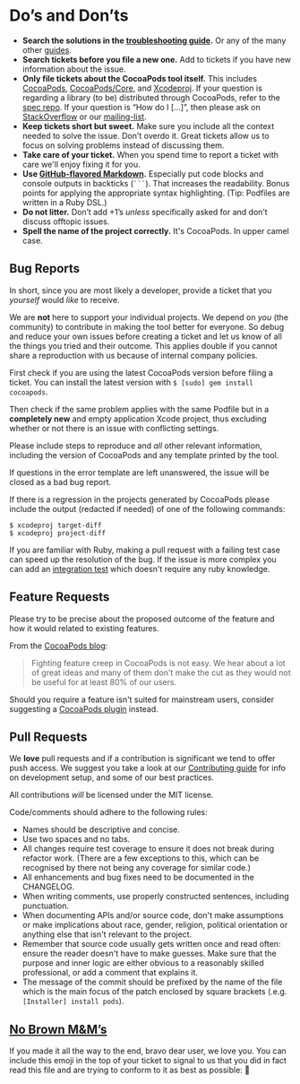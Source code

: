 # Do’s and Don’ts

* **Search the solutions in the [troubleshooting guide](http://guides.cocoapods.org/using/troubleshooting.html).** Or any of the many other [guides](http://guides.cocoapods.org).
* **Search tickets before you file a new one.** Add to tickets if you have new information about the issue.
* **Only file tickets about the CocoaPods tool itself.** This includes [CocoaPods](https://github.com/CocoaPods/CocoaPods/issues),
  [CocoaPods/Core](https://github.com/CocoaPods/Core/issues), and [Xcodeproj](https://github.com/CocoaPods/Xcodeproj/issues).
  If your question is regarding a library (to be) distributed through CocoaPods, refer to the [spec repo](https://github.com/CocoaPods/Specs).
  If your question is “How do I […]”, then please ask on [StackOverflow](http://stackoverflow.com/search?q=CocoaPods) or our [mailing-list](http://groups.google.com/group/cocoapods).
* **Keep tickets short but sweet.** Make sure you include all the context needed to solve the issue. Don't overdo it. Great tickets allow us to focus on solving problems instead of discussing them.
* **Take care of your ticket.** When you spend time to report a ticket with care we'll enjoy fixing it for you.
* **Use [GitHub-flavored Markdown](https://help.github.com/articles/markdown-basics/).** Especially put code blocks and console outputs in backticks (```` ``` ````). That increases the readability. Bonus points for applying the appropriate syntax highlighting. (Tip: Podfiles are written in a Ruby DSL.)
* **Do not litter.** Don’t add +1’s _unless_ specifically asked for and don’t discuss offtopic issues.
* **Spell the name of the project correctly.** It's CocoaPods. In upper camel case.

## Bug Reports

In short, since you are most likely a developer, provide a ticket that you _yourself_ would _like_ to receive.

We are **not** here to support your individual projects. We depend on _you_ (the community)
to contribute in making the tool better for everyone. So debug and reduce your own issues
before creating a ticket and let us know of all the things you tried and their outcome.
This applies double if you cannot share a reproduction with us because of internal company
policies.

First check if you are using the latest CocoaPods version before filing a ticket.
You can install the latest version with `$ [sudo] gem install cocoapods`.

Then check if the same problem applies with the same Podfile but in a **completely new**
and empty application Xcode project, thus excluding whether or not there is an issue with
conflicting settings.

Please include steps to reproduce and _all_ other relevant information, including the
version of CocoaPods and any template printed by the tool.

If questions in the error template are left unanswered, the issue will be closed
as a bad bug report.

If there is a regression in the projects generated by CocoaPods please include
the output (redacted if needed) of one of the following commands:

```
$ xcodeproj target-diff
$ xcodeproj project-diff
```

If you are familiar with Ruby, making a pull request with a failing test case
can speed up the resolution of the bug. If the issue is more complex you can
add an [integration test](https://github.com/CocoaPods/cocoapods-integration-specs/)
which doesn't require any ruby knowledge.


## Feature Requests

Please try to be precise about the proposed outcome of the feature and how it
would related to existing features.

From the [CocoaPods blog](http://blog.cocoapods.org/CocoaPods-0.28/):

> Fighting feature creep in CocoaPods is not easy. We hear about a lot of great ideas and many of them don't make the cut as they would not be useful for at least 80% of our users.

Should you require a feature isn't suited for mainstream users, consider suggesting a [CocoaPods plugin](http://blog.cocoapods.org/CocoaPods-0.28/) instead.


## Pull Requests

We **love** pull requests and if a contribution is significant we tend to offer
push access. We suggest you take a look at our [Contributing guide](http://guides.cocoapods.org/contributing/contribute-to-cocoapods.html) for info on development setup, and some of our best practices.

All contributions _will_ be licensed under the MIT license.

Code/comments should adhere to the following rules:

* Names should be descriptive and concise.
* Use two spaces and no tabs.
* All changes require test coverage to ensure it does not break during refactor
  work. (There are a few exceptions to this, which can be recognised by there
  not being any coverage for similar code.)
* All enhancements and bug fixes need to be documented in the CHANGELOG.
* When writing comments, use properly constructed sentences, including
  punctuation.
* When documenting APIs and/or source code, don't make assumptions or make
  implications about race, gender, religion, political orientation or anything
  else that isn't relevant to the project.
* Remember that source code usually gets written once and read often: ensure
  the reader doesn't have to make guesses. Make sure that the purpose and inner
  logic are either obvious to a reasonably skilled professional, or add a
  comment that explains it.
* The message of the commit should be prefixed by the name of the file which is
  the main focus of the patch enclosed by square brackets (.e.g. `[Installer]
  install pods`).


## [No Brown M&M’s](http://en.wikipedia.org/wiki/Van_Halen#Contract_riders)

If you made it all the way to the end, bravo dear user, we love you. You can include
this emoji in the top of your ticket to signal to us that you did in fact read this
file and are trying to conform to it as best as possible: 🌈
